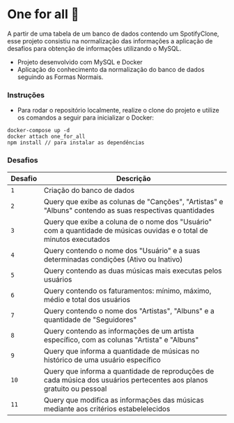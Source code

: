 # One for all 👤

A partir de uma tabela de um banco de dados contendo um SpotifyClone, esse projeto consistiu na normalização das informações a aplicação de desafios para obtenção de informações utilizando o MySQL. 

* Projeto desenvolvido com MySQL e Docker
* Aplicação do conhecimento da normalização do banco de dados seguindo as Formas Normais.


### Instruções

- Para rodar o repositório localmente, realize o clone do projeto e utilize os comandos a seguir para inicializar o Docker:

```
docker-compose up -d
docker attach one_for_all 
npm install // para instalar as dependências
```

### Desafios

| Desafio | Descrição |
|---|---|
| `1` | Criação do banco de dados |
| `2` | Query que exibe as colunas de "Canções", "Artistas" e "Albuns" contendo as suas respectivas quantidades |
| `3` | Query que exibe a coluna de o nome dos "Usuário" com a quantidade de músicas ouvidas e o total de minutos executados |
| `4` | Query contendo o nome dos "Usuário" e a suas determinadas condições (Ativo ou Inativo) |
| `5` | Query contendo as duas músicas mais executas pelos usuários |
| `6` | Query contendo os faturamentos: mínimo, máximo, médio e total dos usuários |
| `7` | Query contendo o nome dos "Artistas", "Albuns" e a quantidade de "Seguidores" |
| `8` | Query contendo as informações de um artista específico, com as colunas "Artista" e "Albuns" |
| `9` | Query que informa a quantidade de músicas no histórico de uma usuário específico |
| `10` | Query que informa a quantidade de reproduções de cada música dos usuários pertecentes aos planos gratuito ou pessoal |
| `11` | Query que modifica as informações das músicas mediante aos critérios estabelelecidos |
